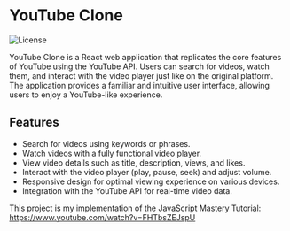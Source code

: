 # YouTube Clone

![License](https://img.shields.io/badge/license-MIT-blue)

YouTube Clone is a React web application that replicates the core features of YouTube using the YouTube API. Users can search for videos, watch them, and interact with the video player just like on the original platform. The application provides a familiar and intuitive user interface, allowing users to enjoy a YouTube-like experience.

## Features

- Search for videos using keywords or phrases.
- Watch videos with a fully functional video player.
- View video details such as title, description, views, and likes.
- Interact with the video player (play, pause, seek) and adjust volume.
- Responsive design for optimal viewing experience on various devices.
- Integration with the YouTube API for real-time video data.

This project is my implementation of the JavaScript Mastery Tutorial: https://www.youtube.com/watch?v=FHTbsZEJspU
